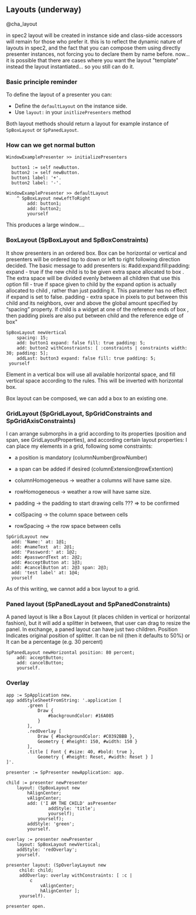## Layouts (underway)
@cha_layout







in spec2 layout will be created in instance side and class-side accessors will remain for those who prefer it.
this is to reflect the dynamic nature of layouts in spec2, and the fact that you can compose them using directly presenter instances, not forcing you to declare them by name before.
now... it is possible that there are cases where you want the layout "template" instead the layout instantiated... so you still can do it.

### Basic principle reminder

To define the layout of a presenter you can: 
- Define the `defaultLayout` on the instance side.
- Use `layout:` in your `initlizePresenters` method

Both layout methods should return a layout for example instance of `SpBoxLayout` or `SpPanedLayout`.

### How can we get normal button

```
WindowExamplePresenter >> initializePresenters

  button1 := self newButton.
  button2 := self newButton.
  button1 label: '+'.
  button2 label: '-'.
  
WindowExamplePresenter >> defaultLayout
 	^ SpBoxLayout newLeftToRight
		add: button1; 
		add: button2; 
		yourself
```


This produces a large window....



### BoxLayout (SpBoxLayout and SpBoxConstraints)

It show presenters in an ordered box. Box can be horizontal or vertical and
presenters will be ordered top to down or left to right following direction decided.
The basic message to add presenters is: #add:expand:fill:padding:
expand   - true if the new child is to be given extra space allocated to box .
     The extra space will be divided evenly between all children that use this option
fill   - true if space given to child by the expand option is actually allocated to child ,
     rather than just padding it. This parameter has no effect if expand is set to false.
padding  - extra space in pixels to put between this child and its neighbors, over and above
     the global amount specified by “spacing” property. If child is a widget at one of
     the reference ends of box , then padding pixels are also put between child and the
     reference edge of box"

```smalltalk
SpBoxLayout newVertical 
	spacing: 15;
	add: button1 expand: false fill: true padding: 5;
	add: button2 withConstraints: [ :constraints | constraints width: 30; padding: 5];
	addLast: button3 expand: false fill: true padding: 5;
 yourself
```

Element in a vertical box will use all available horizontal space, and fill
vertical space according to the rules. This will be inverted with horizontal box.

Box layout can be composed, we can add a box to an existing one.

### GridLayout (SpGridLayout, SpGridConstraints and SpGridAxisConstraints)

I can arrange submorphs in a grid according to its properties (position and
span, see GridLayoutProperties), and according certain layout properties:
I can place my elements in a grid, following some constraints:

- a position is mandatory (columnNumber@rowNumber)
- a span can be added if desired (columnExtension@rowExtention)

- columnHomogeneous -> weather a columns will have same size.
- rowHomogeneous -> weather a row will have same size.
- padding -> the padding to start drawing cells ??? => to be confirmed
- colSpacing -> the column space between cells
- rowSpacing -> the row space between cells

```smalltalk
SpGridLayout new
  add: 'Name:' at: 1@1;
  add: #nameText  at: 2@1;
  add: 'Password:' at: 1@2;
  add: #passwordText at: 2@2;  
  add: #acceptButton at: 1@3;
  add: #cancelButton at: 2@3 span: 2@3;
  add: 'test label' at: 1@4;
  yourself
```  

As of this writing, we cannot add a box layout to a grid.

### Paned layout (SpPanedLayout and SpPanedConstraints)

A paned layout is like a Box Layout (it places childen in vertical or horizontal
fashion), but it will add a splitter in between, that user can drag to resize the panel.
In exchange, a paned layout can have just two children. Position Indicates
original position of splitter. It can be nil (then it defaults to 50%) or It can
be a percentage (e.g. 30 percent)

```smalltalk
SpPanedLayout newHorizontal position: 80 percent;
	add: acceptButton;
	add: cancelButton;
	yourself.
```

		
		
### Overlay


```
app := SpApplication new.
app addStyleSheetFromString: '.application [
		.green [ 
			Draw {
				#backgroundColor: #16A085
			}
		],
		.redOverlay [
			Draw { #backgroundColor: #C0392BBB },
			Geometry { #height: 150, #width: 150 }
		],
		.title [ Font { #size: 40, #bold: true },
			Geometry { #height: Reset, #width: Reset } ]
]'.

presenter := SpPresenter newApplication: app.
	
child := presenter newPresenter
 	layout: (SpBoxLayout new
 		hAlignCenter;
 		vAlignCenter;
		add: ('I AM THE CHILD' asPresenter
  				addStyle: 'title';
				yourself);
			yourself);
  		addStyle: 'green';
		yourself.
		
overlay := presenter newPresenter
	layout: SpBoxLayout newVertical;
	addStyle: 'redOverlay';
	yourself.

presenter layout: (SpOverlayLayout new
	 child: child;
	 addOverlay: overlay withConstraints: [ :c | 
		 c
			 vAlignCenter;
			 hAlignCenter ];
	 yourself).
			
presenter open.

```